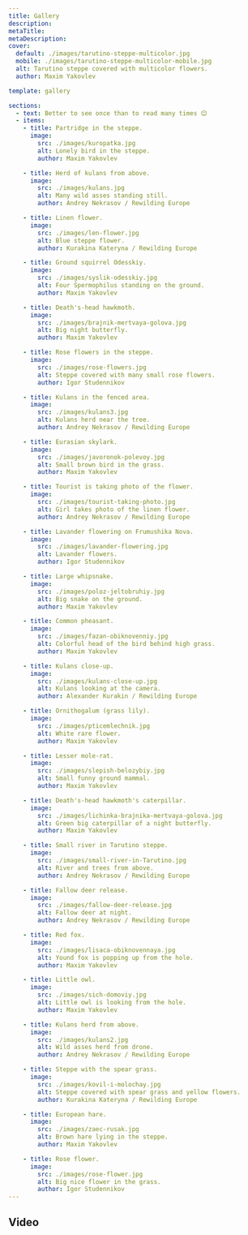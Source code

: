```yaml
---
title: Gallery
description: 
metaTitle: 
metaDescription:
cover:
  default: ./images/tarutino-steppe-multicolor.jpg
  mobile: ./images/tarutino-steppe-multicolor-mobile.jpg
  alt: Tarutino steppe covered with multicolor flowers. 
  author: Maxim Yakovlev 

template: gallery

sections:
  - text: Better to see once than to read many times 😊
  - items:
    - title: Partridge in the steppe.
      image:
        src: ./images/kuropatka.jpg
        alt: Lonely bird in the steppe.
        author: Maxim Yakovlev

    - title: Herd of kulans from above.
      image:
        src: ./images/kulans.jpg
        alt: Many wild asses standing still.
        author: Andrey Nekrasov / Rewilding Europe

    - title: Linen flower.
      image:
        src: ./images/len-flower.jpg
        alt: Blue steppe flower.
        author: Kurakina Kateryna / Rewilding Europe

    - title: Ground squirrel Odesskiy.
      image:
        src: ./images/syslik-odesskiy.jpg
        alt: Four Spermophilus standing on the ground.
        author: Maxim Yakovlev

    - title: Death's-head hawkmoth.
      image:
        src: ./images/brajnik-mertvaya-golova.jpg
        alt: Big night butterfly.
        author: Maxim Yakovlev

    - title: Rose flowers in the steppe.
      image:
        src: ./images/rose-flowers.jpg
        alt: Steppe covered with many small rose flowers.
        author: Igor Studennikov

    - title: Kulans in the fenced area.
      image:
        src: ./images/kulans3.jpg
        alt: Kulans herd near the tree.
        author: Andrey Nekrasov / Rewilding Europe

    - title: Eurasian skylark.
      image:
        src: ./images/javoronok-polevoy.jpg
        alt: Small brown bird in the grass.
        author: Maxim Yakovlev

    - title: Tourist is taking photo of the flower.
      image:
        src: ./images/tourist-taking-photo.jpg
        alt: Girl takes photo of the linen flower.
        author: Andrey Nekrasov / Rewilding Europe

    - title: Lavander flowering on Frumushika Nova.
      image:
        src: ./images/lavander-flowering.jpg
        alt: Lavander flowers.
        author: Igor Studennikov

    - title: Large whipsnake.
      image:
        src: ./images/poloz-jeltobruhiy.jpg
        alt: Big snake on the ground.
        author: Maxim Yakovlev

    - title: Сommon pheasant.
      image:
        src: ./images/fazan-obiknovenniy.jpg
        alt: Colorful head of the bird behind high grass.
        author: Maxim Yakovlev

    - title: Kulans close-up.
      image:
        src: ./images/kulans-close-up.jpg
        alt: Kulans looking at the camera.
        author: Alexander Kurakin / Rewilding Europe

    - title: Ornithogalum (grass lily).
      image:
        src: ./images/pticemlechnik.jpg
        alt: White rare flower.
        author: Maxim Yakovlev

    - title: Lesser mole-rat.
      image:
        src: ./images/slepish-belozybiy.jpg
        alt: Small funny ground mammal.
        author: Maxim Yakovlev

    - title: Death's-head hawkmoth's caterpillar.
      image:
        src: ./images/lichinka-brajnika-mertvaya-golova.jpg
        alt: Green big caterpillar of a night butterfly.
        author: Maxim Yakovlev

    - title: Small river in Tarutino steppe.
      image:
        src: ./images/small-river-in-Tarutino.jpg
        alt: River and trees from above.
        author: Andrey Nekrasov / Rewilding Europe

    - title: Fallow deer release.
      image:
        src: ./images/fallow-deer-release.jpg
        alt: Fallow deer at night.
        author: Andrey Nekrasov / Rewilding Europe

    - title: Red fox.
      image:
        src: ./images/lisaca-obiknovennaya.jpg
        alt: Yound fox is popping up from the hole.
        author: Maxim Yakovlev

    - title: Little owl.
      image:
        src: ./images/sich-domoviy.jpg
        alt: Little owl is looking from the hole.
        author: Maxim Yakovlev

    - title: Kulans herd from above.
      image:
        src: ./images/kulans2.jpg
        alt: Wild asses herd from drone.
        author: Andrey Nekrasov / Rewilding Europe

    - title: Steppe with the spear grass.
      image:
        src: ./images/kovil-i-molochay.jpg
        alt: Steppe covered with spear grass and yellow flowers.
        author: Kurakina Kateryna / Rewilding Europe

    - title: European hare.
      image:
        src: ./images/zaec-rusak.jpg
        alt: Brown hare lying in the steppe.
        author: Maxim Yakovlev

    - title: Rose flower.
      image:
        src: ./images/rose-flower.jpg
        alt: Big nice flower in the grass.
        author: Igor Studennikov
---
```

## Video
<br />

<iframe width="560" height="315" data-src="https://www.youtube.com/embed/qTgsiAbj5Yc" class="lazyload"  frameborder="0" allow="accelerometer; autoplay; encrypted-media; gyroscope; picture-in-picture" allowfullscreen></iframe>

